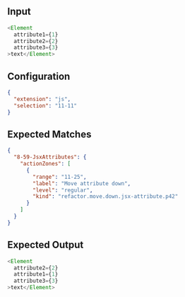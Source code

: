 
## Input
```javascript input
<Element
  attribute1={1}
  attribute2={2}
  attribute3={3}
>text</Element>
```

## Configuration
```json configuration
{
  "extension": "js",
  "selection": "11-11"
}
```

## Expected Matches
```json expected matches
{
  "8-59-JsxAttributes": {
    "actionZones": [
      {
        "range": "11-25",
        "label": "Move attribute down",
        "level": "regular",
        "kind": "refactor.move.down.jsx-attribute.p42"
      }
    ]
  }
}
```

## Expected Output
```javascript expected output
<Element
  attribute2={2}
  attribute1={1}
  attribute3={3}
>text</Element>
```
